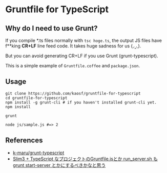 # Gruntfile for TypeScript

## Why do I need to use Grunt?

If you compile \*.ts files normally with `tsc hoge.ts`, the output JS files have f\*\*king **CR+LF** line feed code. It takes huge sadness for us (◞‸◟).

But you can avoid generating CR+LF if you use Grunt (grunt-typescript).

This is a simple example of `Gruntfile.coffee` and `package.json`.

## Usage

```
git clone https://github.com/kaosf/gruntfile-for-typescript
cd gruntfile-for-typescript
npm install -g grunt-cli # if you haven't installed grunt-cli yet.
npm install

grunt

node js/sample.js #=> 2
```

## References

* [k-maru/grunt-typescript](https://github.com/k-maru/grunt-typescript)
* [Slim3 + TypeScript なプロジェクトのGruntfile.jsとか run_server.sh も grunt start-server とかにするべきかなと思う](https://gist.github.com/vvakame/5053711)
